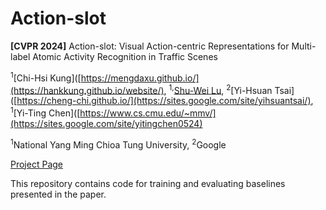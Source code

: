 # Action-slot

**[CVPR 2024]** Action-slot: Visual Action-centric Representations for Multi-label Atomic Activity Recognition in Traffic Scenes

<sup>1</sup>[Chi-Hsi Kung]([https://mengdaxu.github.io/](https://hankkung.github.io/website/),  <sup>1,</sup>[Shu-Wei Lu](),  <sup>2</sup>[Yi-Hsuan Tsai]([https://cheng-chi.github.io/](https://sites.google.com/site/yihsuantsai/),  <sup>1</sup>[Yi-Ting Chen]([https://www.cs.cmu.edu/~mmv/](https://sites.google.com/site/yitingchen0524)

<sup>1</sup>National Yang Ming Chioa Tung University,  <sup>2</sup>Google

[Project Page](https://arxiv.org/pdf/2307.09955.pdf](https://hcis-lab.github.io/Action-slot/))

This repository contains code for training and evaluating baselines presented in the paper.
